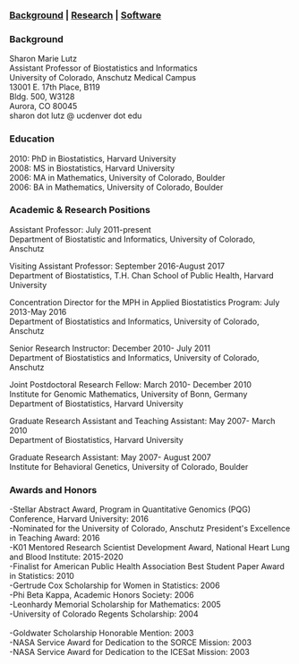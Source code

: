 ### [Background](https://SharonLutz.github.io)  | [Research](https://SharonLutz.github.io/research) | [Software](https://SharonLutz.github.io/software)

### Background
Sharon Marie Lutz  
Assistant Professor of Biostatistics and Informatics  
University of Colorado, Anschutz Medical Campus  
13001 E. 17th Place, B119  
Bldg. 500, W3128  
Aurora, CO 80045 <br>
sharon dot lutz @ ucdenver dot edu

### Education
2010: PhD in Biostatistics, Harvard University<br>
2008: MS in Biostatistics, Harvard University<br>
2006: MA in Mathematics, University of Colorado, Boulder<br>
2006: BA in Mathematics, University of Colorado, Boulder

### Academic & Research Positions
Assistant Professor: July 2011-present<br>
Department of Biostatistic and Informatics, University of Colorado, Anschutz

Visiting Assistant Professor: September 2016-August 2017<br>
Department of Biostatistics, T.H. Chan School of Public Health, Harvard University

Concentration Director for the MPH in Applied Biostatistics Program: July 2013-May 2016<br>
Department of Biostatistics and Informatics, University of Colorado, Anschutz

Senior Research Instructor: December 2010- July 2011<br>
Department of Biostatistics and Informatics, University of Colorado, Anschutz

Joint Postdoctoral Research Fellow: March 2010- December 2010<br>
Institute for Genomic Mathematics, University of Bonn, Germany<br>
Department of Biostatistics, Harvard University

Graduate Research Assistant and Teaching Assistant: May 2007- March 2010<br>
Department of Biostatistics, Harvard University

Graduate Research Assistant: May 2007- August 2007<br>
Institute for Behavioral Genetics, University of Colorado, Boulder

### Awards and Honors
-Stellar Abstract Award, Program in Quantitative Genomics (PQG) Conference, Harvard University: 2016 <br>
-Nominated for the University of Colorado, Anschutz President's Excellence in Teaching Award: 2016 <br>
-K01 Mentored Research Scientist Development Award, National Heart Lung and Blood Institute: 2015-2020 <br>
-Finalist for American Public Health Association Best Student Paper Award in Statistics: 2010 <br>
-Gertrude Cox Scholarship for Women in Statistics: 2006 <br>
-Phi Beta Kappa, Academic Honors Society: 2006 <br>
-Leonhardy Memorial Scholarship for Mathematics: 2005 <br> 
-University of Colorado Regents Scholarship: 2004 <br>  
-Goldwater Scholarship Honorable Mention: 2003 <br>
-NASA Service Award for Dedication to the SORCE Mission: 2003 <br>
-NASA Service Award for Dedication to the ICESat Mission: 2003
